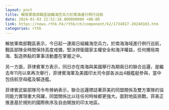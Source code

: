 ```yaml
---
layout: post
title: 解放軍南部戰區組織海空兵力於南海進行例行巡航
date: 2024-01-03 22:52:18.000000000 +08:00
link: https://news.rthk.hk/rthk/ch/component/k2/1734817-20240103.htm
categories: rthk
---
```


解放軍南部戰區表示，今日起一連兩日組織海空兵力，於南海海域進行例行巡航，戰區部隊全時間保持高度戒備，堅決捍衛國家主權安全和海洋權益，任何攪局南海、製造熱點的軍事活動盡在掌握之中。

另一方面，菲律賓軍方表示，同日亦在南海與美國舉行為期兩日的聯合巡邏，是繼去年11月以來再次舉行，菲律賓海軍及美國印太司令部各派出4艘艦艇參與，當中包括航空母艦及驅逐艦。

菲律賓武裝部隊司令布勞納表示，聯合巡邏標誌著菲美的同盟關係及雙方軍隊的協同能力實現重大飛躍，同盟關係比以往任何時候都更強大。面對地區挑戰，菲美正推進基於規則的國際秩序及自由開放的印太地區。
